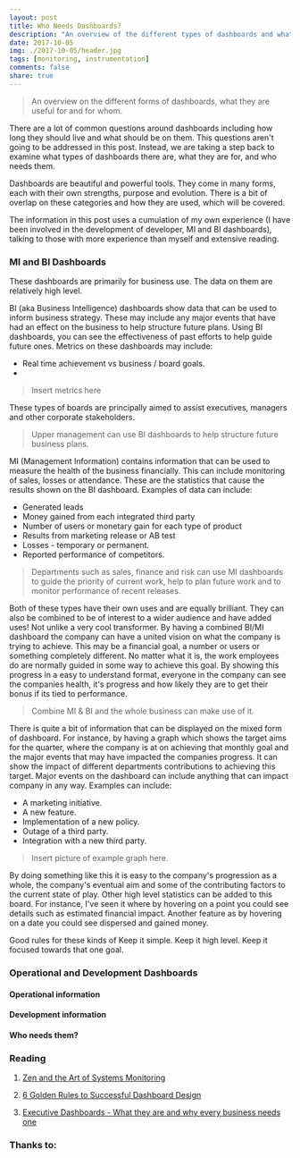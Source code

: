```yaml
---
layout: post
title: Who Needs Dashboards?
description: "An overview of the different types of dashboards and what they are for"
date: 2017-10-05
img: ./2017-10-05/header.jpg
tags: [monitoring, instrumentation]
comments: false
share: true
---
```


> An overview on the different forms of dashboards, what they are useful for and for whom.

There are a lot of common questions around dashboards including how long they should live and what should be on them. This questions aren't going to be addressed in this post. Instead, we are taking a step back to examine what types of dashboards there are, what they are for, and who needs them.

Dashboards are beautiful and powerful tools. They come in many forms, each with their own strengths, purpose and evolution. There is a bit of overlap on these categories and how they are used, which will be covered.

The information in this post uses a cumulation of my own experience (I have been involved in the development of developer, MI and BI dashboards), talking to those with more experience than myself and extensive reading.

### MI and BI Dashboards

These dashboards are primarily for business use. The data on them are relatively high level. 

BI (aka Business Intelligence) dashboards show data that can be used to inform business strategy. These may include any major events that have had an effect on the business to help structure future plans. Using BI dashboards, you can see the effectiveness of past efforts to help guide future ones. Metrics on these dashboards may include:

* Real time achievement vs business / board goals.
* 

> Insert metrics here

These types of boards are principally aimed to assist executives, managers and other corporate stakeholders.

> Upper management can use BI dashboards to help structure future business plans.

MI (Management Information) contains information that can be used to measure the health of the business financially. This can include monitoring of sales, losses or attendance. These are the statistics that cause the results shown on the BI dashboard. Examples of data can include:

* Generated leads
* Money gained from each integrated third party
* Number of users or monetary gain for each type of product
* Results from marketing release or AB test
* Losses - temporary or permanent.
* Reported performance of competitors.

> Departments such as sales, finance and risk can use MI dashboards to guide the priority of  current work, help to plan future work and to monitor performance of recent releases.

Both of these types have their own uses and are equally brilliant. They can also be combined to be of interest to a wider audience and have added uses! Not unlike a very cool transformer. By having a combined BI/MI dashboard the company can have a united vision on what the company is trying to achieve. This may be a financial goal, a number or users or something completely different. No matter what it is, the work employees do are normally guided in some way to achieve this goal. By showing this progress in a easy to understand format, everyone in the company can see the companies health, it's progress and how likely they are to get their bonus if its tied to performance.

> Combine MI & BI and the whole business can make use of it.

There is quite a bit of information that can be displayed on the mixed form of dashboard. For instance, by having a graph which shows the target aims for the quarter, where the company is at on achieving that monthly goal and the major events that may have impacted the companies progress. It can show the impact of different departments contributions to achieving this target. Major events on the dashboard can include anything that can impact company in any way. Examples can include:

* A marketing initiative.
* A new feature.
* Implementation of a new policy.
* Outage of a third party.
* Integration with a new third party.

> Insert picture of example graph here.

By doing something like this it is easy to the company's progression as a whole, the company's eventual aim and some of the contributing factors to the current state of play. Other high level statistics can be added to this board. For instance, I've seen it where by hovering on a point you could see details such as estimated financial impact. Another feature as by hovering on a date you could see dispersed and gained money. 

Good rules for these kinds of Keep it simple. Keep it high level. Keep it focused towards that one goal.

### Operational and Development Dashboards

#### Operational information

#### Development information

#### Who needs them?


### Reading

1. [Zen and the Art of Systems Monitoring](https://www.scalyr.com/community/guides/zen-and-the-art-of-system-monitoring)

2. [6 Golden Rules to Successful Dashboard Design](https://www.geckoboard.com/blog/building-great-dashboards-6-golden-rules-to-successful-dashboard-design/#.WdKS62hSyUl)

3. [Executive Dashboards - What they are and why every business needs one](https://www.forbes.com/sites/davelavinsky/2013/09/06/executive-dashboards-what-they-are-why-every-business-needs-one/#25b577fe37d1)


### Thanks to: